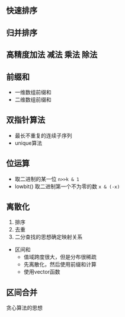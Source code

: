 ## 快速排序



## 归并排序



## 高精度加法 减法 乘法 除法



## 前缀和

* 一维数组前缀和
* 二维数组前缀和

## 双指针算法

* 最长不重复的连续子序列
* unique算法





## 位运算

* 取二进制的某一位 `n>>k & 1`
* lowbit() 取二进制第一个不为零的数  `x & (-x)`



## 离散化

1. 排序
2. 去重
3. 二分查找的思想确定映射关系

* 区间和
  * 值域跨度很大，但是分布很稀疏
  * 先离散化，然后使用前缀和计算
  * 使用vector函数

## 区间合并

贪心算法的思想

